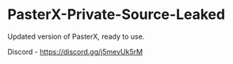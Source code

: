 
# PasterX-Private-Source-Leaked

Updated version of PasterX, ready to use.

Discord - https://discord.gg/j5mevUk5rM
                                                                 